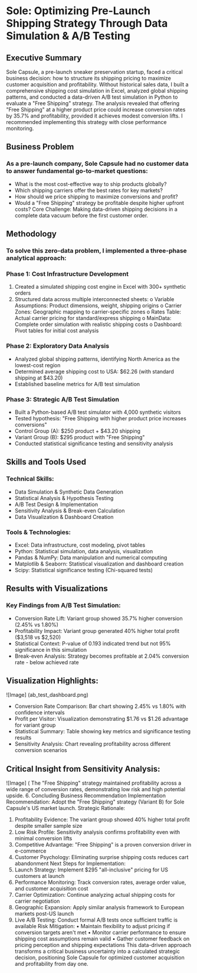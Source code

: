 # Sole: Optimizing Pre-Launch Shipping Strategy Through Data Simulation & A/B Testing

## Executive Summary

Sole Capsule, a pre-launch sneaker preservation startup, faced a critical business decision: how to structure its shipping pricing to maximize customer acquisition and profitability. Without historical sales data, I built a comprehensive shipping cost simulation in Excel, analyzed global shipping patterns, and conducted a data-driven A/B test simulation in Python to evaluate a "Free Shipping" strategy. The analysis revealed that offering "Free Shipping" at a higher product price could increase conversion rates by 35.7% and profitability, provided it achieves modest conversion lifts. I recommended implementing this strategy with close performance monitoring.

## Business Problem

### As a pre-launch company, Sole Capsule had no customer data to answer fundamental go-to-market questions:
- What is the most cost-effective way to ship products globally?
- Which shipping carriers offer the best rates for key markets?
- How should we price shipping to maximize conversions and profit?
- Would a "Free Shipping" strategy be profitable despite higher upfront costs?
  Core Challenge: Making data-driven shipping decisions in a complete data vacuum before the first customer order.

## Methodology

### To solve this zero-data problem, I implemented a three-phase analytical approach:
### Phase 1: Cost Infrastructure Development
1. Created a simulated shipping cost engine in Excel with 300+ synthetic orders
2. Structured data across multiple interconnected sheets:
o	Variable Assumptions: Product dimensions, weight, shipping origins
o	Carrier Zones: Geographic mapping to carrier-specific zones
o	Rates Table: Actual carrier pricing for standard/express shipping
o	MainData: Complete order simulation with realistic shipping costs
o	Dashboard: Pivot tables for initial cost analysis

### Phase 2: Exploratory Data Analysis
- Analyzed global shipping patterns, identifying North America as the lowest-cost region
- Determined average shipping cost to USA: $62.26 (with standard shipping at $43.20)
- Established baseline metrics for A/B test simulation
  
### Phase 3: Strategic A/B Test Simulation
- Built a Python-based A/B test simulator with 4,000 synthetic visitors
- Tested hypothesis: "Free Shipping with higher product price increases conversions"
- Control Group (A): $250 product + $43.20 shipping
- Variant Group (B): $295 product with "Free Shipping"
- Conducted statistical significance testing and sensitivity analysis

## Skills and Tools Used

### Technical Skills:
- Data Simulation & Synthetic Data Generation
- Statistical Analysis & Hypothesis Testing
- A/B Test Design & Implementation
- Sensitivity Analysis & Break-even Calculation
- Data Visualization & Dashboard Creation

### Tools & Technologies:
- Excel: Data infrastructure, cost modeling, pivot tables
- Python: Statistical simulation, data analysis, visualization
- Pandas & NumPy: Data manipulation and numerical computing
- Matplotlib & Seaborn: Statistical visualization and dashboard creation
- Scipy: Statistical significance testing (Chi-squared tests)

## Results with Visualizations
### Key Findings from A/B Test Simulation:
- Conversion Rate Lift: Variant group showed 35.7% higher conversion (2.45% vs 1.80%)
- Profitability Impact: Variant group generated 40% higher total profit ($3,518 vs $2,520)
- Statistical Context: P-value of 0.193 indicated trend but not 95% significance in this simulation
- Break-even Analysis: Strategy becomes profitable at 2.04% conversion rate - below achieved rate

## Visualization Highlights:
![Image] (ab_test_dashboard.png)

- Conversion Rate Comparison: Bar chart showing 2.45% vs 1.80% with confidence intervals
- Profit per Visitor: Visualization demonstrating $1.76 vs $1.26 advantage for variant group
- Statistical Summary: Table showing key metrics and significance testing results
- Sensitivity Analysis: Chart revealing profitability across different conversion scenarios

## Critical Insight from Sensitivity Analysis:

![Image] (
The "Free Shipping" strategy maintained profitability across a wide range of conversion rates, demonstrating low risk and high potential upside.
6. Concluding Business Recommendation
Implementation Recommendation:
Adopt the "Free Shipping" strategy (Variant B) for Sole Capsule's US market launch.
Strategic Rationale:
1.	Profitability Evidence: The variant group showed 40% higher total profit despite smaller sample size
2.	Low Risk Profile: Sensitivity analysis confirms profitability even with minimal conversion lifts
3.	Competitive Advantage: "Free Shipping" is a proven conversion driver in e-commerce
4.	Customer Psychology: Eliminating surprise shipping costs reduces cart abandonment
Next Steps for Implementation:
1.	Launch Strategy: Implement $295 "all-inclusive" pricing for US customers at launch
2.	Performance Monitoring: Track conversion rates, average order value, and customer acquisition cost
3.	Carrier Optimization: Continue analyzing actual shipping costs for carrier negotiation
4.	Geographic Expansion: Apply similar analysis framework to European markets post-US launch
5.	Live A/B Testing: Conduct formal A/B tests once sufficient traffic is available
Risk Mitigation:
•	Maintain flexibility to adjust pricing if conversion targets aren't met
•	Monitor carrier performance to ensure shipping cost assumptions remain valid
•	Gather customer feedback on pricing perception and shipping expectations
This data-driven approach transforms a critical business uncertainty into a calculated strategic decision, positioning Sole Capsule for optimized customer acquisition and profitability from day one.


